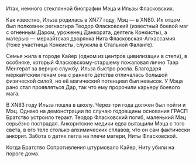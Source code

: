 Итак, немного стеклянной биографии Мэца и Ильзы Фласковских.

Как известно, Ильза родилась в XN77 году, Мэц — в XN80. Их отцом был полковник регнасгира Теодор Фласковский (известный боевой маг с огненным Даром, уроженец Данкората, деятель Конкисты), а матерью — меркайтская дворянка Нита Фласковская-Алхассамия (тоже участница Конкисты, служила в Стальной Фаланге).

Семья жила в городе Кайер (одном из центров цивилизации в степи), в особняке, который Фласковскому-старшему пожаловал лично Таэр Менгерат за верную службу. Ильза быстро росла. Благодаря меркайтским генам она с раннего детства отличалась большой физической силой, но её магический потенциал был невысок. У Мэца рано стал проявляться Дар, так что ему пророчили карьеру боевого мага.

В XN83 году Ильза пошла в школу. Через три года должен был пойти и Мэц. Однако на демонстрации по случаю годовщины основания ГРАСП Братство устроило теракт. Теодор Фласковский погиб, маленький Мэц серьёзно пострадал. Анкоритские медики едва вытащили Мэца с того света, в его теле столько алхимических сплавов, что он сам фактически анкорит. Забота о детях легла на плечи матери, Ниты Фласковской.

Когда Братство Сопротивления штурмовало Кайер, Ниту убили на пороге дома.
